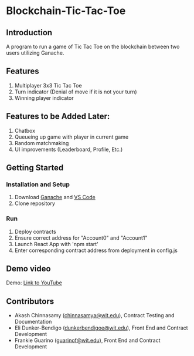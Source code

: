 # Blockchain-Tic-Tac-Toe

## Introduction

A program to run a game of Tic Tac Toe on the blockchain between two users utilizing Ganache.

## Features
1. Multiplayer 3x3 Tic Tac Toe
2. Turn indicator (Denial of move if it is not your turn)
3. Winning player indicator

## Features to be Added Later:
1. Chatbox
2. Queueing up game with player in current game
3. Random matchmaking
4. UI improvements (Leaderboard, Profile, Etc.)

## Getting Started
### Installation and Setup
1. Download [Ganache](https://trufflesuite.com/ganache/) and [VS Code](https://code.visualstudio.com)
2. Clone repository

### Run
1. Deploy contracts
2. Ensure correct address for "Account0" and "Account1"
3. Launch React App with 'npm start'
4. Enter corresponding contract address from deployment in config.js

## Demo video

Demo: [Link to YouTube](https://youtu.be/GoT_N2fp37c)

## Contributors

* Akash Chinnasamy (chinnasamya@wit.edu), Contract Testing and Documentation
* Eli Dunker-Bendigo (dunkerbendigoe@wit.edu), Front End and Contract Development
* Frankie Guarino (guarinof@wit.edu), Front End and Contract Development

